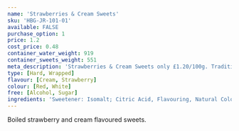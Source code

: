 ```yaml
---
name: 'Strawberries & Cream Sweets'
sku: 'HBG-JR-101-01'
available: FALSE
purchase_option: 1
price: 1.2
cost_price: 0.48
container_water_weight: 919
container_sweets_weight: 551
meta_description: 'Strawberries & Cream Sweets only £1.20/100g. Traditional sweets and more at Humbugs Confectionery Store. Specialists in satisfying your sweet tooth!'
type: [Hard, Wrapped]
flavour: [Cream, Strawberry]
colour: [Red, White]
free: [Alcohol, Sugar]
ingredients: 'Sweetener: Isomalt; Citric Acid, Flavouring, Natural Colour: E162'
---
```

Boiled strawberry and cream flavoured sweets.